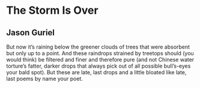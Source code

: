 # The Storm Is Over
## Jason Guriel
But now it’s raining
below the greener clouds
of trees that were absorbent
but only up to a point.
And these raindrops
strained by treetops
should (you would think)
be filtered and finer
and therefore pure
(and not Chinese
water torture’s
fatter, darker drops
that always pick out
of all possible bull’s-eyes
your bald spot).
But these are late, last drops
and a little bloated
like late, last poems
by name your poet.